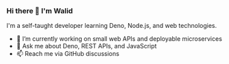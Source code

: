 ### Hi there 👋 I'm Walid

I'm a self-taught developer learning Deno, Node.js, and web technologies.

- 🌱 I’m currently working on small web APIs and deployable microservices
- 💬 Ask me about Deno, REST APIs, and JavaScript
- 📫 Reach me via GitHub discussions
